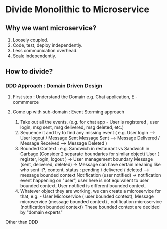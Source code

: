# Divide Monolithic to Microservice

## Why we want microservice? 

1. Loosely coupled.
2. Code, test, deploy independently.
3. Less communication overhead.
4. Scale independently.

## How to divide?
### DDD Approach : Domain Driven Design 

1. First step : Understand the Domain
e.g. Chat application, E - commmerce

2. Come up with sub-domain : Event Storming approach
   1. Take out all the events. (e.g. for chat app - User is registered , user login, msg sent, msg delivered, msg deleted, etc.)
   2. Sequence it and try to find any missing event ( e.g. User login --> User logout / Message Sent 
   Message Sent --> Message Delivered / Message Received --> Message Deleted )
   3. Bounded Context : e.g. Sandwich in restaurant vs Sandwich in Garbage (Consider 2 separate boundaries for similar object)
   User ( register, login, logout ) -> User management boundary 
   Message (sent, delivered, deleted) -> Message can have certain meaning like who sent it?, content, status : pending / delivered / deleted --> message bounded context
   Notification  (user notified) -> notification event happening on "user", user here is not equivalent to user bounded context, User notified is different bounded context.
   4. Whatever object they are working, we can create a microservice for that,
   e.g. - User Microservice ( user bounded context), Message microservice (message bounded context) , notification microservice (notification bounded context)
   These bounded context are decided by "domain experts"


Other than DDD